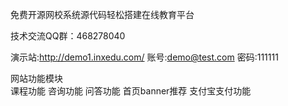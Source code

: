 免费开源网校系统源代码轻松搭建在线教育平台

技术交流QQ群：468278040

演示站:http://demo1.inxedu.com/
账号:demo@test.com
密码:111111

网站功能模块</br>
课程功能
咨询功能
问答功能
首页banner推荐
支付宝支付功能
